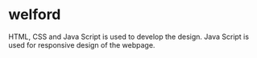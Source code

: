 # welford

HTML, CSS and Java Script is used to develop the design.
Java Script is used for responsive design of the webpage.

